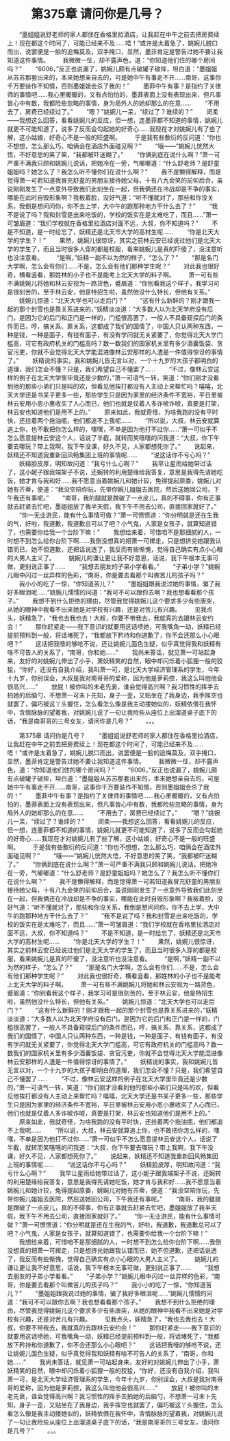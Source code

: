 # 　　第375章 请问你是几号？
　　“墨姐姐说舒老师的家人都住在香格里拉酒店，让我赶在中午之前去把房费续上！现在都这个时间了，可能已经来不及……唔！”或许是太着急了，姚婉儿脱口而出，说罢便是一脸的追悔莫及，双手掩口，显然，墨菲肯定是警告过她不要让我知道这件事情。
　　我微微一怔，却不露声色，道：“你知道他们住的哪个房间吗？”
　　“6006，”反正也说漏了，姚婉儿颇有点破罐子破摔，坦白道：“墨姐姐从苏苏那套出来的，本来她想亲自去的，可是她中午有事走不开……南哥，这事你千万要装作不知情，否则墨姐姐会杀了我的！”
　　墨菲中午有事？是指约了关律师的事情吧……我心里暖暖的，又有点怕怕的，墨菲表面上没有表现出来，但凡事皆心中有数，我都险些忽略的事情，身为局外人的她却那么的在意……
　　“不用去了，房费已经续过了。”
　　“嗯？”姚婉儿一呆，“续过了？谁续的？”
　　闵柔——我想这么回答，看看姚婉儿的反应，但一想，连墨菲都不知道的事情，姚婉儿就更不可能知道了，说多了反而会勾起她的好奇心……我现在才对姚婉儿有了些了解，这小姑娘，好奇心不是一般的旺盛啊。
　　于是我有些敷衍的反问道：“你也不想想，怎么那么巧，咱俩会在酒店外面碰见啊？”
　　“哦——”姚婉儿恍然大悟，不好意思的笑了笑，“我都被吓迷糊了。”
　　“你俩到底在说什么啊？”萧一可严重不满我只顾和姚婉儿说话，把她冷在一旁，气嘟嘟道：“什么舒老师？是舒童姐姐吗？她怎么了？我怎么听不懂你们在说什么啊？”
　　我不是懒得解释，而是觉得萧一可若知道我冒充舒童的男朋友接待她父母，十有八九会笑的前仰后合，虽说刚刚发生了一点意外导致我们此刻坐在一起，但我俩还在冷战却是不争的事实，哪能在此时自毁形象啊？我板着脸，没好气道：“听不懂就对了，那些和你没关系，我倒是想问问你，你不去上学，大中午的跑那种地方干什么去了？”
　　“我不是说了吗？我和封雪是出来吃饭的，学校的饭实在是太难吃了，而且……”萧一可皱眉道：“我们学校就在香格里拉酒店对面不远，大叔，你不知道吗？”
　　不是不知道，是一时给忘了，妖精还是北天市大学的高材生呢……
　　“你是北天大学的学生？！”
　　果然，姚婉儿很惊讶，其实之前林云安已经说过他们是北天大学的学生了，而且当时很多人穿的都是校服，看来姚婉儿是真的吓傻了，没注意听也没注意看。
　　“是啊，”妖精一副不以为然的样子，“怎么了？”
　　“那是名门大学啊，怎么会有你们……不是，怎么会有他们那种学生呢？”
　　对此我也很好奇，横看竖看，那姓林的小子也不是能考上北天大学的料子啊。
　　萧一可有些不满姚婉儿将她和林云安视为一路货色，蹙眉道：“你别看我这个样子，我学习可是很刻苦的，至于林云安，他是特招生啦，虽然他没什么特长，但他有关系。”
　　姚婉儿惊道：“北天大学也可以走后门？”
　　“这有什么新鲜的？刚才跟我一起的那个封雪也是靠关系进来的，”妖精淡淡道：“大多数人以为北天学府没有后门，是因为它的后门和正门是一样的，门槛很高罢了，一般人不具备窥探后门的条件而已，哼，搞关系、靠关系，这都成了我们的国情了，中国人只认两种东西，一种是钱，一种是面子，有钱有面子，有没有学问就无关紧要了，你觉得北天大学门槛高，可它有政府机关的门槛高吗？数一数我们的国家机关里有多少酒囊饭袋、贪官污吏，你就不会觉得北天大学能混进像林云安那样的人渣是一件值得惊讶的事情了。”
　　妖精说的事实，我和姚婉儿皆无言以对，一个十九岁的大孩子都明白的道理，我们怎会不懂？只是，我们希望自己不懂罢了……
　　“不过，像林云安这样的例子在北天大学里毕竟还是少数的，”萧一可语气一转，笑道：“你们刚才没看到他的那些小弟们只是叫的欢，但看见他挨打都没有人主动上来帮忙吗？嘻嘻，北天大学还是书呆子更多一些，那些学生只是因为家里的经济条件不宽裕，平日里被林云安用小恩小惠收买了人心而已，他们也就是仗着人多诈唬诈唬，真要是打架，林云安也知道他们是用不上的。”
　　原来如此，我就奇怪，为啥我跑的没有平时快，还挂着两个拖油瓶，他们都追不上我呢……
　　“所以说，大叔，林云安就算追上你，也不敢把你怎么样的，嘿嘿，不单是因为他打不过你……”萧一可似乎不怎么愿意提林云安这个人，话说了半截，就转而笑嘻嘻的问我道：“大叔，你下午要去哪玩？带上我啊，我下午没课，好久不见，人家都想死你了。”
　　说起来，妖精还不知道我重新回风畅集团上班的事情呢……
　　“说这话你不亏心吗？”
　　妖精脸皮厚，明知故问道：“我亏什么心啊？”
　　我早让星雨给她带过话了，这小妮子跟我端架子不说，还婉转的利用楚缘给我答复，意思是我得先请她吃饭，她才肯与我和好……我不愿意当着姚婉儿和她计较，免得提起原委，姚婉儿对她有芥蒂，便道：“我没空陪你玩，先带你婉儿姐姐去医院，然后送她回公司，下午我还有事呢。”
　　“南哥，我的腿就是蹭破了一点皮儿，真的不碍事，你有正事就去赶紧去忙吧，墨姐姐放了我半天假，我下午不用去公司，直接回家就好了。”
　　“你一无业游民，能有什么事情可做？”萧一可愤愤道：“你分明就是还在生我的气，好啦，我道歉，我道歉总可以了吧？小气鬼，人家是女孩子，就算知道错了，也需要你给我一个台阶下嘛！”
　　我想给来着，可惜咱不是那细腻的人，一时想不到怎么给你台阶下啊……我倒没想真的把萧一可撵走，只是想挤兑她跟我认错而已，她不但道歉，还把话说透了，我反而有些惭愧，觉得自己确实有点小心眼的大男人主义了。
　　姚婉儿的谦让更让我不好意思，话说，我下午根本无事可做，更别说正事了……
　　“我想去朋友的子弟小学看看。”
　　“子弟小学？”姚婉儿眼中闪过一丝异样的色彩，“南哥，你是要去看那个叫做苦儿的孩子吗？”
　　我小小的吃了一惊，“你知道苦儿？”
　　“墨姐姐跟我说过她的事情，骗了我好多眼泪呢……”姚婉儿懦懦的问道：“我可不可以跟你去啊？我也想看看那个孩子。”
　　我想不到什么拒绝的理由，尽管我觉得姚婉儿这个要求多少有些唐突，从她的眼神中我看不出来她是对学校有兴趣，还是对苦儿有兴趣。
　　见我点头，妖精急了，“我也去我也去！大叔，你要不带我去，我就真的去跟林云安约会！”
　　那你赶紧走——我下意识的就要用这话喷她，可我嘴角一动，妖精已经提前预料到一般，将话堵死了，“我都放下矜持和你道歉了，你不会还那么小心眼吧？”
　　这话把我噎的够呛不说，还让姚婉儿面色生疑，似乎真觉得我和妖精有啥不可告人的关系了，“南哥，你和她……”
　　我尚未答话，就见萧一可站起身来，友好的对姚婉儿伸出了小手，萧妖精笑的自然，眼中却闪烁着小狐狸一般的狡狯，“你好，还没有自我介绍，我叫萧一可，是北天大学经济管理系的学生，今年十九岁，你别误会，大叔是我对南哥哥的爱称，因为他是萝莉控，我这么叫他他会很高兴……”
　　放屁！被你叫的未老先衰，谁会觉得高兴啊？我习惯性的挥手去拍她的后脑勺，不想萧一可未卜先知，身子一歪，又贴坐在了我身边，我手挥空也就罢了，偏巧被这丫头握住，怎么看怎么像是我主动搂她似的，妖精依偎在我怀中，含情脉脉的望着我，对姚婉儿说了一句让我险些从座位上出溜道桌子底下的话，“我是南哥哥的三号女友，请问你是几号？”
　　。。。

　　第375章 请问你是几号？
　　“墨姐姐说舒老师的家人都住在香格里拉酒店，让我赶在中午之前去把房费续上！现在都这个时间了，可能已经来不及……唔！”或许是太着急了，姚婉儿脱口而出，说罢便是一脸的追悔莫及，双手掩口，显然，墨菲肯定是警告过她不要让我知道这件事情。
　　我微微一怔，却不露声色，道：“你知道他们住的哪个房间吗？”
　　“6006，”反正也说漏了，姚婉儿颇有点破罐子破摔，坦白道：“墨姐姐从苏苏那套出来的，本来她想亲自去的，可是她中午有事走不开……南哥，这事你千万要装作不知情，否则墨姐姐会杀了我的！”
　　墨菲中午有事？是指约了关律师的事情吧……我心里暖暖的，又有点怕怕的，墨菲表面上没有表现出来，但凡事皆心中有数，我都险些忽略的事情，身为局外人的她却那么的在意……
　　“不用去了，房费已经续过了。”
　　“嗯？”姚婉儿一呆，“续过了？谁续的？”
　　闵柔——我想这么回答，看看姚婉儿的反应，但一想，连墨菲都不知道的事情，姚婉儿就更不可能知道了，说多了反而会勾起她的好奇心……我现在才对姚婉儿有了些了解，这小姑娘，好奇心不是一般的旺盛啊。
　　于是我有些敷衍的反问道：“你也不想想，怎么那么巧，咱俩会在酒店外面碰见啊？”
　　“哦——”姚婉儿恍然大悟，不好意思的笑了笑，“我都被吓迷糊了。”
　　“你俩到底在说什么啊？”萧一可严重不满我只顾和姚婉儿说话，把她冷在一旁，气嘟嘟道：“什么舒老师？是舒童姐姐吗？她怎么了？我怎么听不懂你们在说什么啊？”
　　我不是懒得解释，而是觉得萧一可若知道我冒充舒童的男朋友接待她父母，十有八九会笑的前仰后合，虽说刚刚发生了一点意外导致我们此刻坐在一起，但我俩还在冷战却是不争的事实，哪能在此时自毁形象啊？我板着脸，没好气道：“听不懂就对了，那些和你没关系，我倒是想问问你，你不去上学，大中午的跑那种地方干什么去了？”
　　“我不是说了吗？我和封雪是出来吃饭的，学校的饭实在是太难吃了，而且……”萧一可皱眉道：“我们学校就在香格里拉酒店对面不远，大叔，你不知道吗？”
　　不是不知道，是一时给忘了，妖精还是北天市大学的高材生呢……
　　“你是北天大学的学生？！”
　　果然，姚婉儿很惊讶，其实之前林云安已经说过他们是北天大学的学生了，而且当时很多人穿的都是校服，看来姚婉儿是真的吓傻了，没注意听也没注意看。
　　“是啊，”妖精一副不以为然的样子，“怎么了？”
　　“那是名门大学啊，怎么会有你们……不是，怎么会有他们那种学生呢？”
　　对此我也很好奇，横看竖看，那姓林的小子也不是能考上北天大学的料子啊。
　　萧一可有些不满姚婉儿将她和林云安视为一路货色，蹙眉道：“你别看我这个样子，我学习可是很刻苦的，至于林云安，他是特招生啦，虽然他没什么特长，但他有关系。”
　　姚婉儿惊道：“北天大学也可以走后门？”
　　“这有什么新鲜的？刚才跟我一起的那个封雪也是靠关系进来的，”妖精淡淡道：“大多数人以为北天学府没有后门，是因为它的后门和正门是一样的，门槛很高罢了，一般人不具备窥探后门的条件而已，哼，搞关系、靠关系，这都成了我们的国情了，中国人只认两种东西，一种是钱，一种是面子，有钱有面子，有没有学问就无关紧要了，你觉得北天大学门槛高，可它有政府机关的门槛高吗？数一数我们的国家机关里有多少酒囊饭袋、贪官污吏，你就不会觉得北天大学能混进像林云安那样的人渣是一件值得惊讶的事情了。”
　　妖精说的事实，我和姚婉儿皆无言以对，一个十九岁的大孩子都明白的道理，我们怎会不懂？只是，我们希望自己不懂罢了……
　　“不过，像林云安这样的例子在北天大学里毕竟还是少数的，”萧一可语气一转，笑道：“你们刚才没看到他的那些小弟们只是叫的欢，但看见他挨打都没有人主动上来帮忙吗？嘻嘻，北天大学还是书呆子更多一些，那些学生只是因为家里的经济条件不宽裕，平日里被林云安用小恩小惠收买了人心而已，他们也就是仗着人多诈唬诈唬，真要是打架，林云安也知道他们是用不上的。”
　　原来如此，我就奇怪，为啥我跑的没有平时快，还挂着两个拖油瓶，他们都追不上我呢……
　　“所以说，大叔，林云安就算追上你，也不敢把你怎么样的，嘿嘿，不单是因为他打不过你……”萧一可似乎不怎么愿意提林云安这个人，话说了半截，就转而笑嘻嘻的问我道：“大叔，你下午要去哪玩？带上我啊，我下午没课，好久不见，人家都想死你了。”
　　说起来，妖精还不知道我重新回风畅集团上班的事情呢……
　　“说这话你不亏心吗？”
　　妖精脸皮厚，明知故问道：“我亏什么心啊？”
　　我早让星雨给她带过话了，这小妮子跟我端架子不说，还婉转的利用楚缘给我答复，意思是我得先请她吃饭，她才肯与我和好……我不愿意当着姚婉儿和她计较，免得提起原委，姚婉儿对她有芥蒂，便道：“我没空陪你玩，先带你婉儿姐姐去医院，然后送她回公司，下午我还有事呢。”
　　“南哥，我的腿就是蹭破了一点皮儿，真的不碍事，你有正事就去赶紧去忙吧，墨姐姐放了我半天假，我下午不用去公司，直接回家就好了。”
　　“你一无业游民，能有什么事情可做？”萧一可愤愤道：“你分明就是还在生我的气，好啦，我道歉，我道歉总可以了吧？小气鬼，人家是女孩子，就算知道错了，也需要你给我一个台阶下嘛！”
　　我想给来着，可惜咱不是那细腻的人，一时想不到怎么给你台阶下啊……我倒没想真的把萧一可撵走，只是想挤兑她跟我认错而已，她不但道歉，还把话说透了，我反而有些惭愧，觉得自己确实有点小心眼的大男人主义了。
　　姚婉儿的谦让更让我不好意思，话说，我下午根本无事可做，更别说正事了……
　　“我想去朋友的子弟小学看看。”
　　“子弟小学？”姚婉儿眼中闪过一丝异样的色彩，“南哥，你是要去看那个叫做苦儿的孩子吗？”
　　我小小的吃了一惊，“你知道苦儿？”
　　“墨姐姐跟我说过她的事情，骗了我好多眼泪呢……”姚婉儿懦懦的问道：“我可不可以跟你去啊？我也想看看那个孩子。”
　　我想不到什么拒绝的理由，尽管我觉得姚婉儿这个要求多少有些唐突，从她的眼神中我看不出来她是对学校有兴趣，还是对苦儿有兴趣。
　　见我点头，妖精急了，“我也去我也去！大叔，你要不带我去，我就真的去跟林云安约会！”
　　那你赶紧走——我下意识的就要用这话喷她，可我嘴角一动，妖精已经提前预料到一般，将话堵死了，“我都放下矜持和你道歉了，你不会还那么小心眼吧？”
　　这话把我噎的够呛不说，还让姚婉儿面色生疑，似乎真觉得我和妖精有啥不可告人的关系了，“南哥，你和她……”
　　我尚未答话，就见萧一可站起身来，友好的对姚婉儿伸出了小手，萧妖精笑的自然，眼中却闪烁着小狐狸一般的狡狯，“你好，还没有自我介绍，我叫萧一可，是北天大学经济管理系的学生，今年十九岁，你别误会，大叔是我对南哥哥的爱称，因为他是萝莉控，我这么叫他他会很高兴……”
　　放屁！被你叫的未老先衰，谁会觉得高兴啊？我习惯性的挥手去拍她的后脑勺，不想萧一可未卜先知，身子一歪，又贴坐在了我身边，我手挥空也就罢了，偏巧被这丫头握住，怎么看怎么像是我主动搂她似的，妖精依偎在我怀中，含情脉脉的望着我，对姚婉儿说了一句让我险些从座位上出溜道桌子底下的话，“我是南哥哥的三号女友，请问你是几号？”
　　。。。
